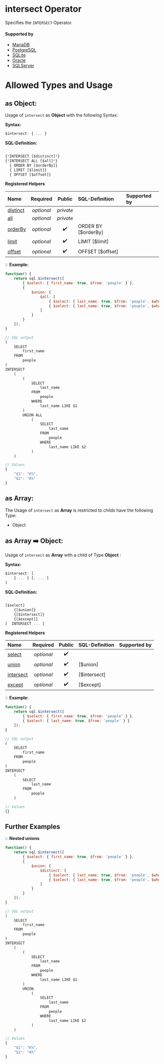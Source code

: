 # intersect Operator
Specifies the `INTERSECT` Operator.

#### Supported by
- [MariaDB](https://mariadb.com/kb/en/library/intersect/)
- [PostgreSQL](https://www.postgresql.org/docs/9.5/static/queries-union.html)
- [SQLite](https://sqlite.org/syntax/compound-select-stmt.html)
- [Oracle](https://docs.oracle.com/cd/B19306_01/server.102/b14200/queries004.htm)
- [SQLServer](https://docs.microsoft.com/en-us/sql/t-sql/language-elements/set-operators-except-and-intersect-transact-sql)

# Allowed Types and Usage

## as Object:

Usage of `intersect` as **Object** with the following Syntax:

**Syntax:**

```javascript
$intersect: { ... }
```

**SQL-Definition:**
```javascript

{*INTERSECT [$distinct]*}
{*INTERSECT ALL [$all]*}
  { ORDER BY [$orderBy]}
  { LIMIT [$limit]}
  { OFFSET [$offset]}
```

**Registered Helpers**

Name|Required|Public|SQL-Definition|Supported by
:---|:------:|:----:|:-------------|:-----------
[distinct](./private/distinct/)|*optional*|*private*||
[all](./private/all/)|*optional*|*private*||
[orderBy](../../../../../sql/helpers/select/orderBy/)|*optional*|:heavy_check_mark:| ORDER BY  [$orderBy]|
[limit](../../../../../sql/helpers/select/limit/)|*optional*|:heavy_check_mark:| LIMIT  [$limit]|
[offset](../../../../../sql/helpers/select/offset/)|*optional*|:heavy_check_mark:| OFFSET  [$offset]|

:bulb: **Example:**
```javascript
function() {
    return sql.$intersect([
        { $select: { first_name: true, $from: 'people' } },
        {
            $union: {
                $all: [
                    { $select: { last_name: true, $from: 'people', $where: { last_name: sql.startsWith('K') } } },
                    { $select: { last_name: true, $from: 'people', $where: { last_name: sql.startsWith('A') } } }
                ]
            }
        }
    ]);
}

// SQL output
(
    SELECT
        first_name
    FROM
        people
)
INTERSECT
    (
        (
            SELECT
                last_name
            FROM
                people
            WHERE
                last_name LIKE $1
        )
        UNION ALL
            (
                SELECT
                    last_name
                FROM
                    people
                WHERE
                    last_name LIKE $2
            )
    )

// Values
{
    "$1": "K%",
    "$2": "A%"
}
```

## as Array:

The Usage of `intersect` as **Array** is restricted to childs have the following Type:

- Object

## as Array :arrow_right: Object:

Usage of `intersect` as **Array** with a child of Type **Object** :

**Syntax:**

```javascript
$intersect: [
    { ... } [, ... ]
]
```

**SQL-Definition:**
```javascript

[$select]
	{[$union]}
	{[$intersect]}
	{[$except]}
[  INTERSECT ... ]
```

**Registered Helpers**

Name|Required|Public|SQL-Definition|Supported by
:---|:------:|:----:|:-------------|:-----------
[select](../../../../sql/operators/select/)|*optional*|:heavy_check_mark:||
[union](../../../../sql/operators/union/)|*optional*|:heavy_check_mark:| [$union]|
[intersect](../../../../sql/operators/intersect/)|*optional*|:heavy_check_mark:| [$intersect]|
[except](../../../../sql/operators/except/)|*optional*|:heavy_check_mark:| [$except]|

:bulb: **Example:**
```javascript
function() {
    return sql.$intersect([
        { $select: { first_name: true, $from: 'people' } },
        { $select: { last_name: true, $from: 'people' } }
    ]);
}

// SQL output
(
    SELECT
        first_name
    FROM
        people
)
INTERSECT
    (
        SELECT
            last_name
        FROM
            people
    )

// Values
{}
```
## Further Examples

:bulb: **Nested unions**
```javascript
function() {
    return sql.$intersect([
        { $select: { first_name: true, $from: 'people' } },
        {
            $union: {
                $distinct: [
                    { $select: { last_name: true, $from: 'people', $where: { last_name: sql.startsWith('K') } } },
                    { $select: { last_name: true, $from: 'people', $where: { last_name: sql.startsWith('A') } } }
                ]
            }
        }
    ]);
}

// SQL output
(
    SELECT
        first_name
    FROM
        people
)
INTERSECT
    (
        (
            SELECT
                last_name
            FROM
                people
            WHERE
                last_name LIKE $1
        )
        UNION
            (
                SELECT
                    last_name
                FROM
                    people
                WHERE
                    last_name LIKE $2
            )
    )

// Values
{
    "$1": "K%",
    "$2": "A%"
}
```


